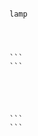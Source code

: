 






























   ```
   ```


   ```
   lamp
   ```



   ```
   ```


   ```
   ```




```
```


    ```
    ```





```
```


```
```


```
```





```
```

    ```
    ```


```
```





